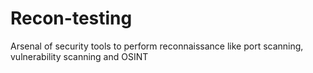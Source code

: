 # Recon-testing
Arsenal of security tools to perform reconnaissance like port scanning, vulnerability scanning and OSINT 
